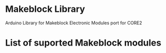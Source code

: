 # Makeblock Library

Arduino Library for Makeblock Electronic Modules port for CORE2

# List of suported Makeblock modules
